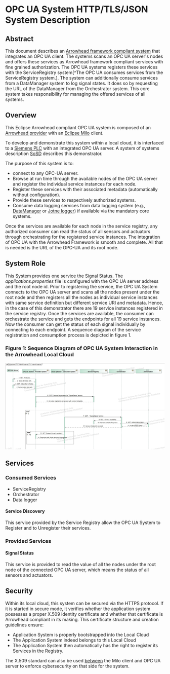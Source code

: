 # OPC UA System HTTP/TLS/JSON System Description

## Abstract
This document describes an [Arrowhead framework compliant system](https://arrowhead.eu/eclipse-arrowhead) that integrates an OPC UA client. 
The systems scans an OPC UA server's nodes and offers these services as Arrowhead framework compliant services with fine grained authorization.
The OPC UA systems registers these services with the ServiceRegistry system[^The OPC UA consumes services from the ServiceRegistry system.]. 
The system can additionally consume services from a DataManager system to log signal states.
It does so by requesting the URL of the DataManager from the Orchestrator system.
This core system takes responsibility for managing the offered services of all systems.

## Overview
This Eclipse Arrowhead compliant OPC UA system is composed of an [Arrowhead provider](https://github.com/arrowhead-f/client-skeleton-java-spring) with an [Eclipse Milo](https://github.com/arrowhead-f/client-skeleton-java-spring) client.

To develop and demonstrate this system within a local cloud, it is interfaced to a [Siemens PLC](https://new.siemens.com/global/en/products/automation/systems/industrial/plc/simatic-s7-1500.html) with an integrated OPC UA server.
A system of systems description [SoSD](OPCUA_SoSD.md) describes this demonstrator.

The purpose of this system is to:
- connect to any OPC-UA server.
- Browse at run time through the available nodes of the OPC UA server and register the individual service instances for each node.
- Register these services with their associated metadata (automatically without configuration).
- Provide these services to respectively authorized systems.
- Consume data logging services from data logging system (e.g., [DataManager](https://github.com/jenseliasson/DataManager) or [Jotne logger](https://conwik.jotne.com/display/EDM/On-boarding+Document+Arrowhead+Framework+Integration-EDMtruePLM+%28ISO10303%29+repository)) if available via the mandatory core systems.

Once the services are available for each node in the service registry, any authorized consumer can read the status of all sensors and actuators through orchestrating for the registered service instances. 
The integration of OPC UA with the Arrowhead Framework is smooth and complete. 
All that is needed is the URL of the OPC-UA and its root node.

## System Role
This System provides one service the Signal Status. The *applications.properties* file is configured with the OPC UA server address and the root node id. Prior to registering the service, the OPC UA System connects to the OPC UA server and scans all the nodes present under the root node and then registers all the nodes as individual service instances with same service definition but different service URI and metadata. Hence, in the case of this demonstrator there are 19 service instances registered in the service registry. 
Once the services are available, the consumer can orchestrate the service and gets the endpoints for all 19 service instances. Now the consumer can get the status of each signal individually by connecting to each endpoint. A sequence diagram of the service registration and consumption process is depicted in figure 1. 

### Figure 1: Sequence Diagram of OPC UA System Interaction in the Arrowhead Local Cloud
![](Images/OPCUA%20Flow.jpg)

## Services
### Consumed Services
- ServiceRegistry
- Orchestrator
- Data logger
#### Service Discovery
This service provided by the Service Registry allow the OPC UA System to Register and to Unregister their services.

### Provided Services
#### Signal Status
This service is provided to read the value of all the nodes under the root node of the connected OPC UA server, which means the status of all sensors and actuators.

## Security
Within its local cloud, this system can be secured via the HTTPS protocol. 
If it is started in secure mode, it verifies whether the application system possesses a proper X.509 identity certificate and whether that certificate is Arrowhead compliant in its making. This certificate structure and creation guidelines ensure:
- Application System is properly bootstrapped into the Local Cloud
- The Application System indeed belongs to this Local Cloud
- The Application System then automatically has the right to register its Services in the Registry.

The X.509 standard can also be used [between](https://github.com/eclipse/milo/blob/master/opc-ua-stack/stack-core/src/main/java/org/eclipse/milo/opcua/stack/core/util/CertificateUtil.java) the Milo client and OPC UA server to enforce cybersecurity on that side for the system.
